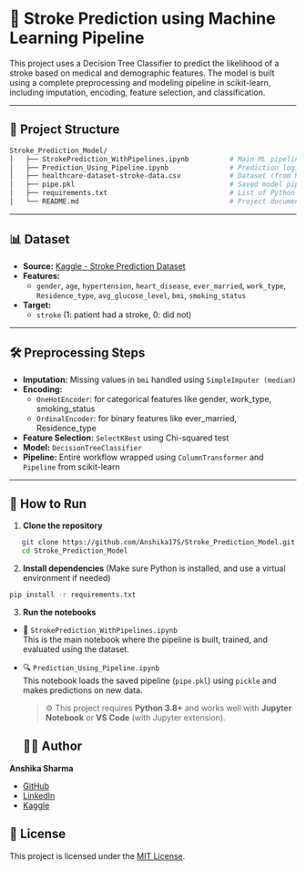 # 🧠 Stroke Prediction using Machine Learning Pipeline

This project uses a Decision Tree Classifier to predict the likelihood of a stroke based on medical and demographic features. The model is built using a complete preprocessing and modeling pipeline in scikit-learn, including imputation, encoding, feature selection, and classification.

---

## 📂 Project Structure

```bash
Stroke_Prediction_Model/
│   ├── StrokePrediction_WithPipelines.ipynb          # Main ML pipeline notebook
│   ├── Prediction_Using_Pipeline.ipynb               # Prediction logic using trained pipeline
│   ├── healthcare-dataset-stroke-data.csv            # Dataset (from Kaggle)
│   ├── pipe.pkl                                      # Saved model pipeline 
│   ├── requirements.txt                              # List of Python packages required
│   └── README.md                                     # Project documentation
```

---

## 📊 Dataset

- **Source:** [Kaggle - Stroke Prediction Dataset](https://www.kaggle.com/fedesoriano/stroke-prediction-dataset)
- **Features:**
  - `gender`, `age`, `hypertension`, `heart_disease`, `ever_married`, `work_type`, `Residence_type`, `avg_glucose_level`, `bmi`, `smoking_status`
- **Target:**
  - `stroke` (1: patient had a stroke, 0: did not)

---

## 🛠️ Preprocessing Steps

- **Imputation:** Missing values in `bmi` handled using `SimpleImputer (median)`
- **Encoding:**
  - `OneHotEncoder`: for categorical features like gender, work_type, smoking_status
  - `OrdinalEncoder`: for binary features like ever_married, Residence_type
- **Feature Selection:** `SelectKBest` using Chi-squared test
- **Model:** `DecisionTreeClassifier`
- **Pipeline:** Entire workflow wrapped using `ColumnTransformer` and `Pipeline` from scikit-learn

---

## 🚀 How to Run

1. **Clone the repository**  
```bash
   git clone https://github.com/Anshika17S/Stroke_Prediction_Model.git
   cd Stroke_Prediction_Model
   ```

2. **Install dependencies**
    (Make sure Python is installed, and use a virtual environment if needed)
```bash
pip install -r requirements.txt
```

3. **Run the notebooks**

- 📘 `StrokePrediction_WithPipelines.ipynb`  
  This is the main notebook where the pipeline is built, trained, and evaluated using the dataset.

- 🔍 `Prediction_Using_Pipeline.ipynb`  
  This notebook loads the saved pipeline (`pipe.pkl`) using `pickle` and makes predictions on new data.

  > ⚙️ This project requires **Python 3.8+** and works well with **Jupyter Notebook** or **VS Code** (with Jupyter extension).


  ## 👩‍💻 Author

**Anshika Sharma**

- [GitHub](https://github.com/Anshika17S)
- [LinkedIn](https://www.linkedin.com/in/anshika-sharma-135a47316/)
- [Kaggle](https://www.kaggle.com/anshika17s)

## 📝 License

This project is licensed under the [MIT License](LICENSE).

